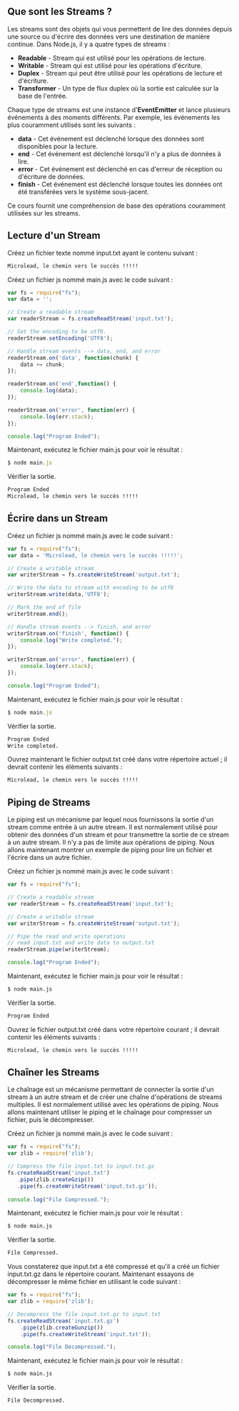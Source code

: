 ## Que sont les Streams ?

Les streams sont des objets qui vous permettent de lire des données depuis une source ou d'écrire des données vers une destination de manière continue. Dans Node.js, il y a quatre types de streams : 

- **Readable** - Stream qui est utilisé pour les opérations de lecture.
- **Writable** - Stream qui est utilisé pour les opérations d'écriture.
- **Duplex** - Stream qui peut être utilisé pour les opérations de lecture et d'écriture.
- **Transformer** - Un type de flux duplex où la sortie est calculée sur la base de l'entrée.

Chaque type de streams est une instance d'**EventEmitter** et lance plusieurs événements à des moments différents. Par exemple, les événements les plus couramment utilisés sont les suivants :

- **data** - Cet événement est déclenché lorsque des données sont disponibles pour la lecture.
- **end** - Cet événement est déclenché lorsqu'il n'y a plus de données à lire.
- **error** - Cet événement est déclenché en cas d'erreur de réception ou d'écriture de données.
- **finish** - Cet événement est déclenché lorsque toutes les données ont été transférées vers le système sous-jacent.

Ce cours fournit une compréhension de base des opérations couramment utilisées sur les streams.

## Lecture d'un Stream

Créez un fichier texte nommé input.txt ayant le contenu suivant :

```bash
Microlead, le chemin vers le succès !!!!!
```

Créez un fichier js nommé main.js avec le code suivant :

```js
var fs = require("fs");
var data = '';

// Create a readable stream
var readerStream = fs.createReadStream('input.txt');

// Set the encoding to be utf8. 
readerStream.setEncoding('UTF8');

// Handle stream events --> data, end, and error
readerStream.on('data', function(chunk) {
    data += chunk;
});

readerStream.on('end',function() {
    console.log(data);
});

readerStream.on('error', function(err) {
    console.log(err.stack);
});

console.log("Program Ended");
```

Maintenant, exécutez le fichier main.js pour voir le résultat :

```js
$ node main.js
```

Vérifier la sortie.

```bash
Program Ended
Microlead, le chemin vers le succès !!!!!
```

## Écrire dans un Stream

Créez un fichier js nommé main.js avec le code suivant :

```js
var fs = require("fs");
var data = 'Microlead, le chemin vers le succès !!!!!';

// Create a writable stream
var writerStream = fs.createWriteStream('output.txt');

// Write the data to stream with encoding to be utf8
writerStream.write(data,'UTF8');

// Mark the end of file
writerStream.end();

// Handle stream events --> finish, and error
writerStream.on('finish', function() {
    console.log("Write completed.");
});

writerStream.on('error', function(err) {
    console.log(err.stack);
});

console.log("Program Ended");
```

Maintenant, exécutez le fichier main.js pour voir le résultat :

```js
$ node main.js
```

Vérifier la sortie.

```bash
Program Ended
Write completed.
```

Ouvrez maintenant le fichier output.txt créé dans votre répertoire actuel ; il devrait contenir les éléments suivants :

```bash
Microlead, le chemin vers le succès !!!!!
```

## Piping de Streams

Le piping est un mécanisme par lequel nous fournissons la sortie d'un stream comme entrée à un autre stream. Il est normalement utilisé pour obtenir des données d'un stream et pour transmettre la sortie de ce stream à un autre stream. Il n'y a pas de limite aux opérations de piping. Nous allons maintenant montrer un exemple de piping pour lire un fichier et l'écrire dans un autre fichier.

Créez un fichier js nommé main.js avec le code suivant :

```js
var fs = require("fs");

// Create a readable stream
var readerStream = fs.createReadStream('input.txt');

// Create a writable stream
var writerStream = fs.createWriteStream('output.txt');

// Pipe the read and write operations
// read input.txt and write data to output.txt
readerStream.pipe(writerStream);

console.log("Program Ended");
```

Maintenant, exécutez le fichier main.js pour voir le résultat :

```bash
$ node main.js
```

Vérifier la sortie.

```bash
Program Ended
```

Ouvrez le fichier output.txt créé dans votre répertoire courant ; il devrait contenir les éléments suivants :

```bash
Microlead, le chemin vers le succès !!!!!
```

## Chaîner les Streams

Le chaînage est un mécanisme permettant de connecter la sortie d'un stream à un autre stream et de créer une chaîne d'opérations de streams multiples. Il est normalement utilisé avec les opérations de piping. Nous allons maintenant utiliser le piping et le chaînage pour compresser un fichier, puis le décompresser.

Créez un fichier js nommé main.js avec le code suivant :

```js
var fs = require("fs");
var zlib = require('zlib');

// Compress the file input.txt to input.txt.gz
fs.createReadStream('input.txt')
   .pipe(zlib.createGzip())
   .pipe(fs.createWriteStream('input.txt.gz'));
  
console.log("File Compressed.");
```

Maintenant, exécutez le fichier main.js pour voir le résultat :

```bash
$ node main.js
```

Vérifier la sortie.

```bash
File Compressed.
```

Vous constaterez que input.txt a été compressé et qu'il a créé un fichier input.txt.gz dans le répertoire courant. Maintenant essayons de décompresser le même fichier en utilisant le code suivant :

```js
var fs = require("fs");
var zlib = require('zlib');

// Decompress the file input.txt.gz to input.txt
fs.createReadStream('input.txt.gz')
    .pipe(zlib.createGunzip())
    .pipe(fs.createWriteStream('input.txt'));

console.log("File Decompressed.");
```

Maintenant, exécutez le fichier main.js pour voir le résultat :

```bash
$ node main.js
```

Vérifier la sortie.

```bash
File Decompressed.
```